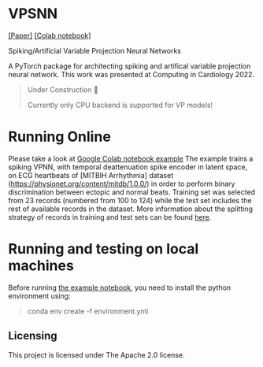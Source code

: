 

# VPSNN
[[Paper]](https://cinc.org/2022/Program/accepted/49_Preprint.pdf) [[Colab notebook]](https://colab.research.google.com/github/KavehSam/VPSNN/blob/main/notebooks/colab_vpsnn_cpu.ipynb)

Spiking/Artificial Variable Projection Neural Networks

A PyTorch package for architecting spiking and artifical variable projection neural network. This work was presented at Computing in Cardiology 2022. 

> Under Construction :construction:
> 
> Currently only CPU backend is supported for VP models!


# Running Online

Please take a look at [Google Colab notebook example](https://colab.research.google.com/github/KavehSam/VPSNN/blob/main/notebooks/colab_vpsnn_cpu.ipynb)
The example trains a spiking VPNN, with temporal deattenuation spike encoder in latent space, on ECG heartbeats of [MITBIH Arrhythmia] dataset (https://physionet.org/content/mitdb/1.0.0/) in order to perform binary discrimination between ectopic and normal beats. Training set was selected from 23 records (numbered from 100 to 124) while the test set includes the rest of available records in the dataset. More information about the splitting strategy of records in training and test sets can be found [here](
https://archive.physionet.org/physiobank/database/html/mitdbdir/intro.htm#selection).


# Running and testing on local machines

Before running [the example notebook](notebooks/vpsnn_cpu.ipynb), you need to install the python environment using:

>	conda env create -f environment.yml 


## Licensing
This project is licensed under The Apache 2.0 license.
